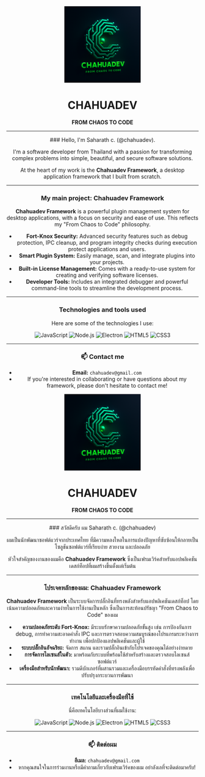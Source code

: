 <div align="center">
<img src="https://raw.githubusercontent.com/chahuadev/chahuadev/main/icon.png" alt="Chahuadev Logo" width="200"/>
<h1>CHAHUADEV</h1>
<p><strong>FROM CHAOS TO CODE</strong></p>
</div>

---
<div align="center">
### Hello, I'm Saharath c. (@chahuadev).

I'm a software developer from Thailand with a passion for transforming complex problems into simple, beautiful, and secure software solutions.

At the heart of my work is the **Chahuadev Framework**, a desktop application framework that I built from scratch.

---
### My main project: Chahuadev Framework

**Chahuadev Framework** is a powerful plugin management system for desktop applications, with a focus on security and ease of use. This reflects my "From Chaos to Code" philosophy.

* **Fort-Knox Security:** Advanced security features such as debug protection, IPC cleanup, and program integrity checks during execution protect applications and users.
* **Smart Plugin System:** Easily manage, scan, and integrate plugins into your projects.
* **Built-in License Management:** Comes with a ready-to-use system for creating and verifying software licenses.
* **Developer Tools:** Includes an integrated debugger and powerful command-line tools to streamline the development process.

---

### Technologies and tools used

Here are some of the technologies I use:

![JavaScript](https://img.shields.io/badge/JavaScript-F7DF1E?style=for-the-badge&logo=javascript&logoColor=black)
![Node.js](https://img.shields.io/badge/Node.js-339933?style=for-the-badge&logo=nodedotjs&logoColor=white)
![Electron](https://img.shields.io/badge/Electron-47848F?style=for-the-badge&logo=electron&logoColor=white)
![HTML5](https://img.shields.io/badge/HTML5-E34F26?style=for-the-badge&logo=html5&logoColor=white)
![CSS3](https://img.shields.io/badge/CSS3-1572B6?style=for-the-badge&logo=css3&logoColor=white)


---
### 📫 Contact me

* **Email:** `chahuadev@gmail.com`
* If you're interested in collaborating or have questions about my framework, please don't hesitate to contact me!
</div>





<div align="center">
  <img src="https://raw.githubusercontent.com/chahuadev/chahuadev/main/icon.png" alt="Chahuadev Logo" width="200"/>
  <h1>CHAHUADEV</h1>
  <p><strong>FROM CHAOS TO CODE</strong></p>
</div>

---
<div align="center">
###  สวัสดีครับ ผม Saharath c. (@chahuadev)

ผมเป็นนักพัฒนาซอฟต์แวร์จากประเทศไทย ที่มีความหลงใหลในการแปลงปัญหาที่ซับซ้อนให้กลายเป็นโซลูชันซอฟต์แวร์ที่เรียบง่าย สวยงาม และปลอดภัย

หัวใจสำคัญของงานของผมคือ **Chahuadev Framework** ซึ่งเป็นเฟรมเวิร์คสำหรับแอปพลิเคชันเดสก์ท็อปที่ผมสร้างขึ้นตั้งแต่เริ่มต้น

---

###  โปรเจคหลักของผม: Chahuadev Framework

**Chahuadev Framework** เป็นระบบจัดการปลั๊กอินที่ทรงพลังสำหรับแอปพลิเคชันเดสก์ท็อป โดยเน้นความปลอดภัยและความง่ายในการใช้งานเป็นหลัก ซึ่งเป็นการสะท้อนปรัชญา "From Chaos to Code" ของผม

*  **ความปลอดภัยระดับ Fort-Knox:** มีระบบรักษาความปลอดภัยขั้นสูง เช่น การป้องกันการ debug, การทำความสะอาดคำสั่ง IPC และการตรวจสอบความสมบูรณ์ของโปรแกรมระหว่างการทำงาน เพื่อปกป้องแอปพลิเคชันและผู้ใช้
*  **ระบบปลั๊กอินอัจฉริยะ:** จัดการ สแกน และรวมปลั๊กอินเข้ากับโปรเจคของคุณได้อย่างง่ายดาย
*  **การจัดการไลเซนส์ในตัว:** มาพร้อมกับระบบที่พร้อมใช้สำหรับสร้างและตรวจสอบไลเซนส์ซอฟต์แวร์
*  **เครื่องมือสำหรับนักพัฒนา:** รวมดีบักเกอร์ที่ผสานรวมและเครื่องมือบรรทัดคำสั่งที่ทรงพลังเพื่อปรับปรุงกระบวนการพัฒนา

---

###  เทคโนโลยีและเครื่องมือที่ใช้

นี่คือเทคโนโลยีบางส่วนที่ผมใช้งาน:

![JavaScript](https://img.shields.io/badge/JavaScript-F7DF1E?style=for-the-badge&logo=javascript&logoColor=black)
![Node.js](https://img.shields.io/badge/Node.js-339933?style=for-the-badge&logo=nodedotjs&logoColor=white)
![Electron](https://img.shields.io/badge/Electron-47848F?style=for-the-badge&logo=electron&logoColor=white)
![HTML5](https://img.shields.io/badge/HTML5-E34F26?style=for-the-badge&logo=html5&logoColor=white)
![CSS3](https://img.shields.io/badge/CSS3-1572B6?style=for-the-badge&logo=css3&logoColor=white)

---

### 📫 ติดต่อผม

* **อีเมล:** `chahuadev@gmail.com`
* หากคุณสนใจในการร่วมงานหรือมีคำถามเกี่ยวกับเฟรมเวิร์คของผม อย่าลังเลที่จะติดต่อมาครับ!
</div>
